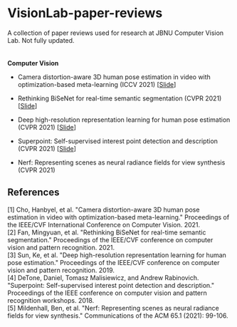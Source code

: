 # VisionLab-paper-reviews

A collection of paper reviews used for research at JBNU Computer Vision Lab. 
Not fully updated.  
 <br/>
 <br/>
**Computer Vision**

* Camera distortion-aware 3D human pose estimation in video with optimization-based meta-learning (ICCV 2021) [[Slide](https://drive.google.com/file/d/12Yw5BvCPCsVGDizSn-79BDpAKe24bTG3/view?usp=sharing)]


* Rethinking BiSeNet for real-time semantic segmentation (CVPR 2021) [[Slide](https://drive.google.com/file/d/1w4vgHfcTvnPtgmC6cb0UrUTCudOTiNyA/view?usp=sharing)]

* Deep high-resolution representation learning for human pose estimation (CVPR 2021) [[Slide](https://drive.google.com/file/d/1dLWc67KX3WfKSBsMey19Dt3bULFba91G/view?usp=sharing)]

* Superpoint: Self-supervised interest point detection and description (CVPR 2021) [[Slide](https://drive.google.com/file/d/14gTz62NPeJUWpGpvsm_GKXCWBWEv5fhk/view?usp=sharing)]

* Nerf: Representing scenes as neural radiance fields for view synthesis (CVPR 2021)

## References
[1] Cho, Hanbyel, et al. "Camera distortion-aware 3D human pose estimation in video with optimization-based meta-learning." Proceedings of the IEEE/CVF International Conference on Computer Vision. 2021.  
[2] Fan, Mingyuan, et al. "Rethinking BiSeNet for real-time semantic segmentation." Proceedings of the IEEE/CVF conference on computer vision and pattern recognition. 2021.  
[3] Sun, Ke, et al. "Deep high-resolution representation learning for human pose estimation." Proceedings of the IEEE/CVF conference on computer vision and pattern recognition. 2019.   
[4] DeTone, Daniel, Tomasz Malisiewicz, and Andrew Rabinovich. "Superpoint: Self-supervised interest point detection and description." Proceedings of the IEEE conference on computer vision and pattern recognition workshops. 2018.  
[5] Mildenhall, Ben, et al. "Nerf: Representing scenes as neural radiance fields for view synthesis." Communications of the ACM 65.1 (2021): 99-106.
